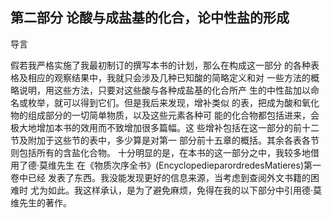 ## 第二部分 论酸与成盐基的化合，论中性盐的形成
导言

假若我严格实施了我最初制订的撰写本书的计划，那么在构成这一部分 的各种表格及相应的观察结果中，我就只会涉及几种已知酸的简略定义和对 一些方法的概略说明，用这些方法，只要对这些酸与各种成盐基的化合所产 生的中性盐加以命名或枚举，就可以得到它们。但是我后来发现，增补类似 的表，把成为酸和氧化物的组成部分的一切简单物质，以及这些元素各种可 能的化合物都包括进来，会极大地增加本书的效用而不致增加很多篇幅。这 些增补包括在这一部分的前十二节及附加于这些节的表中，多少算是对第一 部分前十五章的概括。其余各表各节则包括所有的含盐化合物。
十分明显的是，在本书的这一部分之中，我较多地借用了德·莫维先生 在《物质次序全书》(EncyclopedieparordredesMatieres)第一卷中已经 发表了东西。我没能发现更好的信息来源，当考虑到查阅外文书籍的困难时 尤为如此。我这样承认，是为了避免麻烦，免得在我的以下部分中引用德·莫 维先生的著作。


